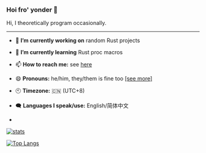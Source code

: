 ### Hoi fro' yonder 👋
Hi, I theoretically program occasionally.

---

- 🔭 **I’m currently working on** random Rust projects

- 🌱 **I’m currently learning** Rust proc macros

- 📫 **How to reach me:** see [here](https://linktr.ee/leocth)

- 😄 **Pronouns:** he/him, they/them is fine too [[see more]](https://pronouns.page/@leocth31)

- 🕙 **Timezone:** 🇨🇳 (UTC+8)

- 🗨️ **Languages I speak/use:** English/简体中文
- 
[![stats](https://github-readme-stats.vercel.app/api?username=leocth&theme=github_dark&show_icons=true&count_private=true)](https://github.com/anuraghazra/github-readme-stats)

[![Top Langs](https://github-readme-stats.vercel.app/api/top-langs/?username=leocth&layout=compact&show_icons=true&theme=github_dark)](https://github.com/anuraghazra/github-readme-stats)

<!-- this template sucks. -->
